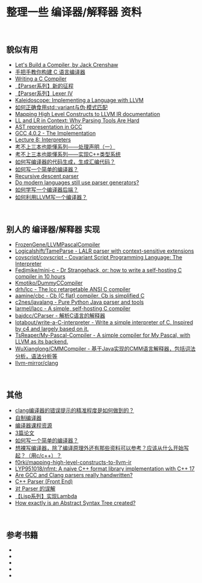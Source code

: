 # 整理一些 编译器/解释器 资料

&nbsp;   
## 貌似有用

- [Let's Build a Compiler, by Jack Crenshaw](https://compilers.iecc.com/crenshaw/)
- [手把手教你构建 C 语言编译器](https://lotabout.me/2015/write-a-C-interpreter-0/)
- [Writing a C Compiler](https://norasandler.com/archive/)
- [【Parser系列】新的征程](https://zhuanlan.zhihu.com/p/41886644)
- [【Parser系列】Lexer IV](https://zhuanlan.zhihu.com/p/42413097)
- [Kaleidoscope: Implementing a Language with LLVM](https://llvm.org/docs/tutorial/index.html)
- [如何正确食用std::variant与伪·模式匹配](https://zhuanlan.zhihu.com/p/41207840)
- [Mapping High Level Constructs to LLVM IR documentation](https://mapping-high-level-constructs-to-llvm-ir.readthedocs.io/en/latest/basic-constructs/index.html)
- [LL and LR in Context: Why Parsing Tools Are Hard](http://webcache.googleusercontent.com/search?q=cache:http://blog.reverberate.org/2013/09/ll-and-lr-in-context-why-parsing-tools.html)
- [AST representation in GCC](http://icps.u-strasbg.fr/~pop/gcc-ast.html)
- [GCC 4.0.2 - The Implementation](http://www.cse.iitb.ac.in/grc/intdocs/gcc-implementation-details.html)
- [Lecture 8: Interpreters](http://www.cse.chalmers.se/edu/year/2015/course/DAT150/lectures/proglang-08.html)
- [考不上三本也能懂系列——处理声明（一）](https://zhuanlan.zhihu.com/p/45971898)
- [考不上三本也能懂系列——实现C++类型系统](https://zhuanlan.zhihu.com/p/47203297)
- [如何写编译器的代码生成，生成汇编代码？](https://www.zhihu.com/question/28890081)
- [如何写一个简单的编译器？](https://www.zhihu.com/question/36756224/answer/122676534)
- [Recursive descent parser](https://en.wikipedia.org/wiki/Recursive_descent_parser)
- [Do modern languages still use parser generators?](https://softwareengineering.stackexchange.com/questions/250256/do-modern-languages-still-use-parser-generators)
- [如何学写一个编译器后端？](https://www.zhihu.com/question/56005792/answer/147558407)
- [如何利用LLVM写一个编译器？](https://www.zhihu.com/question/30479779)


&nbsp;   
## 别人的 编译器/解释器 实现

- [FrozenGene/LLVMPascalCompiler](https://github.com/FrozenGene/LLVMPascalCompiler/tree/master/LLVMPascal/LLVMPascal)
- [Logicalshift/TameParse - LALR parser with context-sensitive extensions](https://github.com/Logicalshift/TameParse)
- [covscript/covscript - Covariant Script Programming Language: The Interpreter](https://github.com/covscript/covscript)
- [Fedjmike/mini-c - Dr Strangehack, or: how to write a self-hosting C compiler in 10 hours](https://github.com/Fedjmike/mini-c)
- [Kmotiko/DummyCCompiler](https://github.com/Kmotiko/DummyCCompiler)
- [drh/lcc - The lcc retargetable ANSI C compiler](https://github.com/drh/lcc)
- [aamine/cbc - Cb (C flat) compiler. Cb is simplified C](https://github.com/aamine/cbc)
- [c2nes/javalang - Pure Python Java parser and tools](https://github.com/c2nes/javalang)
- [larmel/lacc - A simple, self-hosting C compiler](https://github.com/larmel/lacc)
- [bajdcc/CParser - 解析C语言的解释器](https://github.com/bajdcc/CParser)
- [lotabout/write-a-C-interpreter - Write a simple interpreter of C. Inspired by c4 and largely based on it.](https://github.com/lotabout/write-a-C-interpreter)
- [TsReaper/My-Pascal-Compiler - A simple compiler for My Pascal, with LLVM as its backend.](https://github.com/TsReaper/My-Pascal-Compiler)
- [WuXianglong/CMMCompiler - 基于Java实现的CMM语言解释器，包括词法分析，语法分析等](https://github.com/WuXianglong/CMMCompiler)
- [llvm-mirror/clang](https://github.com/llvm-mirror/clang/tree/master/lib)


&nbsp;   
## 其他

- [clang编译器的错误提示的精准程度是如何做到的？](https://www.zhihu.com/question/38615812/answer/77222989)
- [自制编译器](https://zhuanlan.zhihu.com/compiler)
- [编译器课程资源](https://github.com/chyyuu/compiler_course_info/blob/master/resources.md)
- [3篇论文](https://www.zhihu.com/question/36756224/answer/88530013)
- [如何写一个简单的编译器？](https://www.zhihu.com/question/36756224)
- [想裸写编译器，除了编译原理外还有那些资料可以参考？应该从什么开始写起？（用c/c++）？](https://www.zhihu.com/question/26188036)
- [f0rki/mapping-high-level-constructs-to-llvm-ir](https://github.com/f0rki/mapping-high-level-constructs-to-llvm-ir)
- [LYP951018/nfmt: A naive C++ format library implementation with C++ 17](https://github.com/LYP951018/nfmt/tree/master/nfmt)
- [Are GCC and Clang parsers really handwritten?](https://stackoverflow.com/questions/6319086/are-gcc-and-clang-parsers-really-handwritten)
- [C++ Parser (Front End)](http://www.semanticdesigns.com/Products/FrontEnds/CppFrontEnd.html)
- [对 Parser 的误解](http://www.yinwang.org/blog-cn/2015/09/19/parser)
- [【Lisp系列】实现Lambda](https://zhuanlan.zhihu.com/p/47309037)
- [How exactly is an Abstract Syntax Tree created?](https://softwareengineering.stackexchange.com/questions/254074/how-exactly-is-an-abstract-syntax-tree-created)


&nbsp;   
## 参考书籍

- []()
- []()
- []()
- []()
- []()